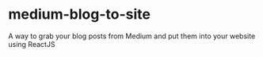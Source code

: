 # medium-blog-to-site
A way to grab your blog posts from Medium and put them into your website using ReactJS
